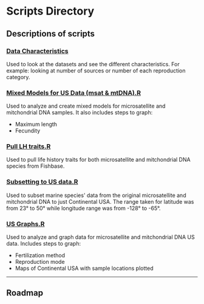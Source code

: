 # Scripts Directory

## Descriptions of scripts

### [Data Characteristics](https://github.com/pinskylab/marial_diversity/blob/master/Scripts/Data%20charactersitics.R)
Used to look at the datasets and see the different characteristics. For example: looking at number of sources or number of each reproduction category.

### [Mixed Models for US Data (msat & mtDNA).R](https://github.com/pinskylab/marial_diversity/blob/master/Scripts/Mixed%20Models%20for%20US%20Data%20(msat%20%26%20mtDNA).R)
Used to analyze and create mixed models for microsatellite and mitchondrial DNA samples. It also includes steps to graph:
* Maximum length
* Fecundity

### [Pull LH traits.R](https://github.com/pinskylab/marial_diversity/blob/master/Scripts/Pull%20LH%20traits.R)
Used to pull life history traits for both microsatellite and mitchondrial DNA species from Fishbase.

### [Subsetting to US data.R](https://github.com/pinskylab/marial_diversity/blob/master/Scripts/Subsetting%20to%20US%20data.R)
Used to subset marine species' data from the original microsatellite and mitchondrial DNA to just Continental USA. The range taken for latitude was from 23° to 50° while longitude range was from -128° to -65°.

### [US Graphs.R](https://github.com/pinskylab/marial_diversity/blob/master/Scripts/Subsetting%20to%20US%20data.R)
Used to analyze and graph data for microsatellite and mitchondrial DNA US data. Includes steps to graph:
* Fertilization method
* Reproduction mode
* Maps of Continental USA with sample locations plotted  

---
## Roadmap

